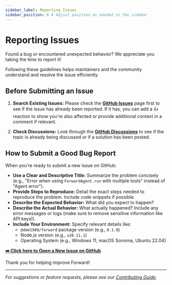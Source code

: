 ```yaml
---
sidebar_label: Reporting Issues
sidebar_position: 6 # Adjust position as needed in the sidebar
---
```


# Reporting Issues

Found a bug or encountered unexpected behavior? We appreciate you taking the time to report it!

Following these guidelines helps maintainers and the community understand and resolve the issue efficiently.

## Before Submitting an Issue

1.  **Search Existing Issues:** Please check the [**GitHub Issues**](https://github.com/DEM1989/helse-agentic-library/issues) page first to see if the issue has already been reported. If it has, you can add a 👍 reaction to show you're also affected or provide additional context in a comment if relevant.

2.  **Check Discussions:** Look through the [**GitHub Discussions**](https://github.com/DEM1989/helse-agentic-library/discussions) to see if the topic is already being discussed or if a solution has been posted.

## How to Submit a Good Bug Report

When you're ready to submit a new issue on GitHub:

*   **Use a Clear and Descriptive Title:** Summarize the problem concisely (e.g., "Error when using `ForwardAgent.run` with multiple tools" instead of "Agent error").
*   **Provide Steps to Reproduce:** Detail the exact steps needed to reproduce the problem. Include code snippets if possible.
*   **Describe the Expected Behavior:** What did you expect to happen?
*   **Describe the Actual Behavior:** What actually happened? Include any error messages or logs (make sure to remove sensitive information like API keys!).
*   **Include Your Environment:** Specify relevant details like:
    *   `@dem1989/forward` package version (e.g., `0.1.0`)
    *   Node.js version (e.g., `v20.11.1`)
    *   Operating System (e.g., Windows 11, macOS Sonoma, Ubuntu 22.04)

**[➡️ Click here to Open a New Issue on GitHub](https://github.com/DEM1989/helse-agentic-library/issues/new/choose)**

Thank you for helping improve Forward!

---

*For suggestions or feature requests, please see our [Contributing Guide](./contributing).* 